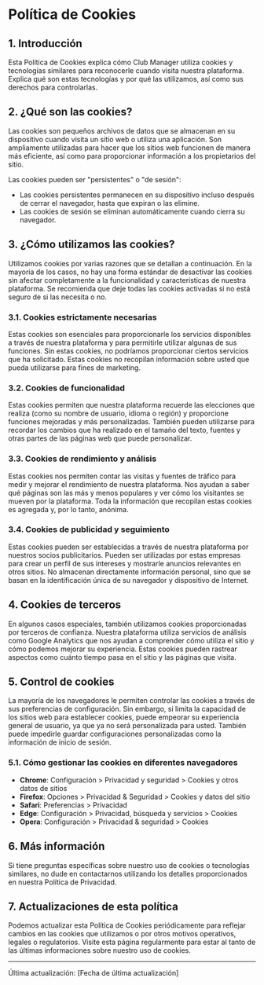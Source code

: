 # Política de Cookies

## 1. Introducción

Esta Política de Cookies explica cómo Club Manager utiliza cookies y tecnologías similares para reconocerle cuando visita nuestra plataforma. Explica qué son estas tecnologías y por qué las utilizamos, así como sus derechos para controlarlas.

## 2. ¿Qué son las cookies?

Las cookies son pequeños archivos de datos que se almacenan en su dispositivo cuando visita un sitio web o utiliza una aplicación. Son ampliamente utilizadas para hacer que los sitios web funcionen de manera más eficiente, así como para proporcionar información a los propietarios del sitio.

Las cookies pueden ser "persistentes" o "de sesión":
- Las cookies persistentes permanecen en su dispositivo incluso después de cerrar el navegador, hasta que expiran o las elimine.
- Las cookies de sesión se eliminan automáticamente cuando cierra su navegador.

## 3. ¿Cómo utilizamos las cookies?

Utilizamos cookies por varias razones que se detallan a continuación. En la mayoría de los casos, no hay una forma estándar de desactivar las cookies sin afectar completamente a la funcionalidad y características de nuestra plataforma. Se recomienda que deje todas las cookies activadas si no está seguro de si las necesita o no.

### 3.1. Cookies estrictamente necesarias
Estas cookies son esenciales para proporcionarle los servicios disponibles a través de nuestra plataforma y para permitirle utilizar algunas de sus funciones. Sin estas cookies, no podríamos proporcionar ciertos servicios que ha solicitado. Estas cookies no recopilan información sobre usted que pueda utilizarse para fines de marketing.

### 3.2. Cookies de funcionalidad
Estas cookies permiten que nuestra plataforma recuerde las elecciones que realiza (como su nombre de usuario, idioma o región) y proporcione funciones mejoradas y más personalizadas. También pueden utilizarse para recordar los cambios que ha realizado en el tamaño del texto, fuentes y otras partes de las páginas web que puede personalizar.

### 3.3. Cookies de rendimiento y análisis
Estas cookies nos permiten contar las visitas y fuentes de tráfico para medir y mejorar el rendimiento de nuestra plataforma. Nos ayudan a saber qué páginas son las más y menos populares y ver cómo los visitantes se mueven por la plataforma. Toda la información que recopilan estas cookies es agregada y, por lo tanto, anónima.

### 3.4. Cookies de publicidad y seguimiento
Estas cookies pueden ser establecidas a través de nuestra plataforma por nuestros socios publicitarios. Pueden ser utilizadas por estas empresas para crear un perfil de sus intereses y mostrarle anuncios relevantes en otros sitios. No almacenan directamente información personal, sino que se basan en la identificación única de su navegador y dispositivo de Internet.

## 4. Cookies de terceros

En algunos casos especiales, también utilizamos cookies proporcionadas por terceros de confianza. Nuestra plataforma utiliza servicios de análisis como Google Analytics que nos ayudan a comprender cómo utiliza el sitio y cómo podemos mejorar su experiencia. Estas cookies pueden rastrear aspectos como cuánto tiempo pasa en el sitio y las páginas que visita.

## 5. Control de cookies

La mayoría de los navegadores le permiten controlar las cookies a través de sus preferencias de configuración. Sin embargo, si limita la capacidad de los sitios web para establecer cookies, puede empeorar su experiencia general de usuario, ya que ya no será personalizada para usted. También puede impedirle guardar configuraciones personalizadas como la información de inicio de sesión.

### 5.1. Cómo gestionar las cookies en diferentes navegadores

- **Chrome**: Configuración > Privacidad y seguridad > Cookies y otros datos de sitios
- **Firefox**: Opciones > Privacidad & Seguridad > Cookies y datos del sitio
- **Safari**: Preferencias > Privacidad
- **Edge**: Configuración > Privacidad, búsqueda y servicios > Cookies
- **Opera**: Configuración > Privacidad & seguridad > Cookies

## 6. Más información

Si tiene preguntas específicas sobre nuestro uso de cookies o tecnologías similares, no dude en contactarnos utilizando los detalles proporcionados en nuestra Política de Privacidad.

## 7. Actualizaciones de esta política

Podemos actualizar esta Política de Cookies periódicamente para reflejar cambios en las cookies que utilizamos o por otros motivos operativos, legales o regulatorios. Visite esta página regularmente para estar al tanto de las últimas informaciones sobre nuestro uso de cookies.

---

Última actualización: [Fecha de última actualización]
